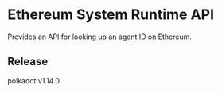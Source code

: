 # Ethereum System Runtime API

Provides an API for looking up an agent ID on Ethereum.


## Release

polkadot v1.14.0
